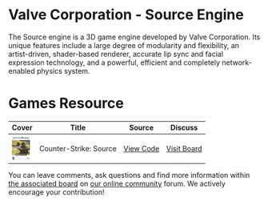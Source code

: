 # Valve Corporation - Source Engine

The Source engine is a 3D game engine developed by Valve Corporation. Its unique features include a large degree of modularity and flexibility, an artist-driven, shader-based renderer, accurate lip sync and facial expression technology, and a powerful, efficient and completely network-enabled physics system.

# Games Resource

| Cover | Title  | Source | Discuss |
| ----- | ------ | ------ | ------- |
| <img src="counter-strike-source.jpg" alt="Counter-Strike: Source" title="Counter-Strike: Source" height="50" /> | Counter-Strike: Source | [View Code](https://github.com/devious100/base/engines/source/counter-strike-source) | [Visit Board](https://devious100.com/forum/base/engines/source/counter-strike-source) |

You can leave comments, ask questions and find more information within [the associated board](https://devious100.com/forum/base/engines/source) on [our online community](https://devious100.com) forum. We actively encourage your contribution!
